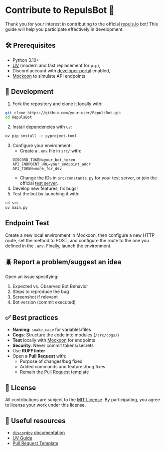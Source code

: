 # Contribute to RepulsBot 🤖
Thank you for your interest in contributing to the official [repuls.io](https://repuls.io) bot!
This guide will help you participate effectively in development.

## 🛠️ Prerequisites
- Python 3.10+
- [UV](https://github.com/astral-sh/uv) (modern and fast replacement for `pip`),
- Discord account with [developer portal](https://discord.com/developers/applications) enabled,
- [Mockoon](https://mockoon.com) to simulate API endpoints

## 🚀 Development
1. Fork the repository and clone it locally with:
```sh
git clone https://github.com/your-user/RepulsBot.git
cd RepulsBot
```
2. Install dependencies with `uv`:
```sh
uv pip install -r pyproject.toml
```
3. Configure your environment:
    - Create a `.env` file in `src/` with:
    ```env
    DISCORD_TOKEN=your_bot_token
    API_ENDPOINT_URL=your_endpoint_addr
    API_TOKEN=none_for_dev
    ```
    - Change the IDs in `src/constants.py` for your test server, or join the official [test server](https://discord.gg/mkeUKZA2Am).
4. Develop new features, fix bugs!
5. Test the bot by launching it with:
```sh
cd src
uv main.py
```

## Endpoint Test
Create a new local environment in Mockoon, then configure a new HTTP route, set the method to POST, and configure the route to the one you defined in the `.env`. Finally, launch the environment.

## 🪲 Report a problem/suggest an idea
Open an issue specifying:
1. Expected vs. Observed Bot Behavior
2. Steps to reproduce the bug
3. Screenshot if relevant
4. Bot version (commit executed)

## ✅ Best practices
- **Naming**: `snake_case` for variables/files
- **Cogs**: Structure the code into modules (`/src/cogs/`)
- **Test** locally with [Mockoon](https://mockoon.com) for endpoints
- **Security**: Never commit tokens/secrets
- Use **RUFF linter**
- Open a **Pull Request** with:
  - Purpose of changes/bug fixed
  - Added commands and features/bug fixes
  - Remain the [Pull Request template](.github/PULL_REQUEST_TEMPLATE.md)

## 📜 License
All contributions are subject to the [MIT License](LICENSE.txt).
By participating, you agree to license your work under this license.

## 🔗 Useful resources
- [`discordpy` documentation](https://discordpy.readthedocs.io/)
- [UV Guide](https://github.com/astral-sh/uv)
- [Pull Request Template](.github/PULL_REQUEST_TEMPLATE.md)